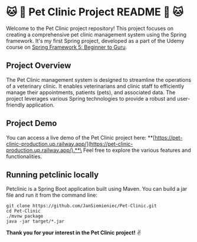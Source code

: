 # :cat: :dog: Pet Clinic Project README :dog: :cat:


Welcome to the Pet Clinic project repository! This project focuses on creating a comprehensive pet clinic management system using the Spring framework. It's my first Spring project, developed as a part of the Udemy course on [Spring Framework 5: Beginner to Guru](https://www.udemy.com/course/spring-framework-5-beginner-to-guru/).

## Project Overview

The Pet Clinic management system is designed to streamline the operations of a veterinary clinic. It enables veterinarians and clinic staff to efficiently manage their appointments, patients (pets), and associated data. The project leverages various Spring technologies to provide a robust and user-friendly application.


## Project Demo

You can access a live demo of the Pet Clinic project here: **[https://pet-clinic-production.up.railway.app/](https://pet-clinic-production.up.railway.app/).**\
Feel free to explore the various features and functionalities.

## Running petclinic locally

Petclinic is a Spring Boot application built using Maven. You can build a jar file and run it from the command line: 

```
git clone https://github.com/JanSiemieniec/Pet-Clinic.git
cd Pet-Clinic
./mvnw package
java -jar target/*.jar
```

**Thank you for your interest in the Pet Clinic project!** :v:
